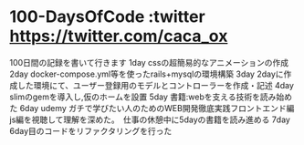# 100-DaysOfCode  :twitter https://twitter.com/caca_ox
100日間の記録を書いて行きます
1day cssの超簡易的なアニメーションの作成
2day docker-compose.yml等を使ったrails+mysqlの環境構築
3day 2dayに作成した環境にて、ユーザー登録用のモデルとコントローラーを作成・記述
4day slimのgemを導入し,仮のホームを設置
5day 書籍:webを支える技術を読み始めた
6day udemy ガチで学びたい人のためのWEB開発徹底実践フロントエンド編 js編を視聴して理解を深めた。　仕事の休憩中に5dayの書籍を読み進める
7day 6day目のコードをリファクタリングを行った